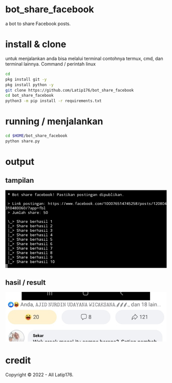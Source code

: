 # bot_share_facebook
a bot to share Facebook posts.
# install & clone
untuk menjalankan anda bisa melalui terminal contohnya termux, cmd, dan terminal lainnya. Command / perintah linux
```BASH
cd
pkg install git -y
pkg install python -y
git clone https://github.com/Latip176/bot_share_facebook
cd bot_share_facebook
python3 -m pip install -r requirements.txt
```
# running / menjalankan
```BASH
cd $HOME/bot_share_facebook
python share.py
```
# output
## tampilan
<img src="img/Screenshot_20220210-041041_Pydroid 3.jpg"></img>
## hasil / result
<img src="img/Screenshot_20220210-041053_Lite.jpg"></img>
# credit
Copyright © 2022 - All Latip176.
